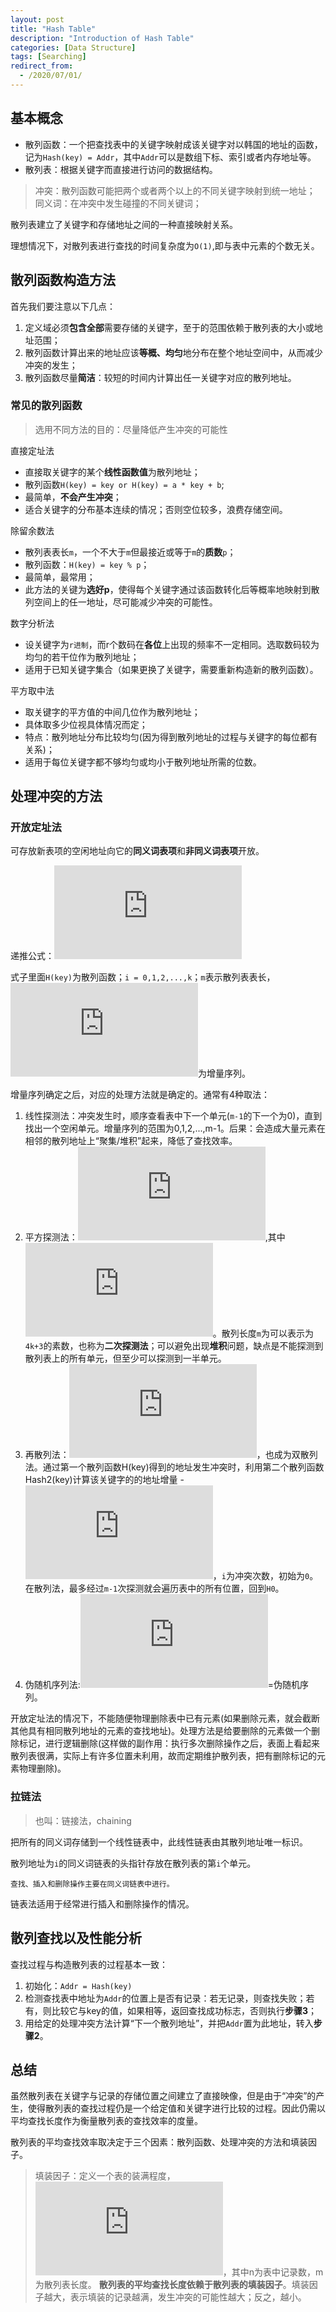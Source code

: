 ```yaml
---
layout: post
title: "Hash Table"
description: "Introduction of Hash Table"
categories: [Data Structure]
tags: [Searching]
redirect_from:
  - /2020/07/01/
---
```


## 基本概念

* 散列函数：一个把查找表中的关键字映射成该关键字对以韩国的地址的函数，记为`Hash(key) = Addr`，其中`Addr`可以是数组下标、索引或者内存地址等。
* 散列表：根据关键字而直接进行访问的数据结构。

>冲突：散列函数可能把两个或者两个以上的不同关键字映射到统一地址；
>同义词：在冲突中发生碰撞的不同关键词；

散列表建立了关键字和存储地址之间的一种直接映射关系。

理想情况下，对散列表进行查找的时间复杂度为`O(1)`,即与表中元素的个数无关。

## 散列函数构造方法

首先我们要注意以下几点：

1. 定义域必须**包含全部**需要存储的关键字，至于的范围依赖于散列表的大小或地址范围；
2. 散列函数计算出来的地址应该**等概、均匀**地分布在整个地址空间中，从而减少冲突的发生；
3. 散列函数尽量**简洁**：较短的时间内计算出任一关键字对应的散列地址。

### 常见的散列函数

>选用不同方法的目的：尽量降低产生冲突的可能性

直接定址法

* 直接取关键字的某个**线性函数值**为散列地址；
* 散列函数`H(key) = key or H(key) = a * key + b`;
* 最简单，**不会产生冲突**；
* 适合关键字的分布基本连续的情况；否则空位较多，浪费存储空间。

除留余数法

* 散列表表长`m`，一个不大于`m`但最接近或等于`m`的**质数**`p`；
* 散列函数：`H(key) = key % p`；
* 最简单，最常用；
* 此方法的关键为**选好p**，使得每个关键字通过该函数转化后等概率地映射到散列空间上的任一地址，尽可能减少冲突的可能性。

数字分析法

* 设关键字为`r进制`，而r个数码在**各位**上出现的频率不一定相同。选取数码较为均匀的若干位作为散列地址；
* 适用于已知关键字集合（如果更换了关键字，需要重新构造新的散列函数）。

平方取中法

* 取关键字的平方值的中间几位作为散列地址；
* 具体取多少位视具体情况而定；
* 特点：散列地址分布比较均匀(因为得到散列地址的过程与关键字的每位都有关系)；
* 适用于每位关键字都不够均匀或均小于散列地址所需的位数。

## 处理冲突的方法

### 开放定址法

可存放新表项的空闲地址向它的**同义词表项**和**非同义词表项**开放。

递推公式：![公式][fomula]

式子里面`H(key)`为散列函数；`i = 0,1,2,...,k`；`m`表示散列表表长，![d_i][d_i]为增量序列。

增量序列确定之后，对应的处理方法就是确定的。通常有4种取法：

1. 线性探测法：冲突发生时，顺序查看表中下一个单元(`m-1`的下一个为0)，直到找出一个空闲单元。增量序列的范围为0,1,2,...,m-1。后果：会造成大量元素在相邻的散列地址上“聚集/堆积”起来，降低了查找效率。
2. 平方探测法：![平方探测法增量序列][平方探测法增量序列],其中![k<=m/2][k<=m/2]。散列长度`m`为可以表示为`4k+3`的素数，也称为**二次探测法**；可以避免出现**堆积**问题，缺点是不能探测到散列表上的所有单元，但至少可以探测到一半单元。
3. 再散列法：![再散列][再散列]，也成为双散列法。通过第一个散列函数H(key)得到的地址发生冲突时，利用第二个散列函数Hash2(key)计算该关键字的的地址增量 - ![再散列具体式子][再散列具体式子]，`i`为冲突次数，初始为`0`。在散列法，最多经过`m-1`次探测就会遍历表中的所有位置，回到`H0`。
4. 伪随机序列法:![d_i][d_i]=伪随机序列。

开放定址法的情况下，不能随便物理删除表中已有元素(如果删除元素，就会截断其他具有相同散列地址的元素的查找地址)。处理方法是给要删除的元素做一个删除标记，进行逻辑删除(这样做的副作用：执行多次删除操作之后，表面上看起来散列表很满，实际上有许多位置未利用，故而定期维护散列表，把有删除标记的元素物理删除)。

### 拉链法

> 也叫：链接法，chaining

把所有的同义词存储到一个线性链表中，此线性链表由其散列地址唯一标识。

散列地址为`i`的同义词链表的头指针存放在散列表的第`i`个单元。

    查找、插入和删除操作主要在同义词链表中进行。

链表法适用于经常进行插入和删除操作的情况。

## 散列查找以及性能分析

查找过程与构造散列表的过程基本一致：

1. 初始化：`Addr = Hash(key)`
2. 检测查找表中地址为`Addr`的位置上是否有记录：若无记录，则查找失败；若有，则比较它与key的值，如果相等，返回查找成功标志，否则执行**步骤3**；
3. 用给定的处理冲突方法计算“下一个散列地址”，并把`Addr`置为此地址，转入**步骤2**。

## 总结

虽然散列表在关键字与记录的存储位置之间建立了直接映像，但是由于“冲突”的产生，使得散列表的查找过程仍是一个给定值和关键字进行比较的过程。因此仍需以平均查找长度作为衡量散列表的查找效率的度量。

散列表的平均查找效率取决定于三个因素：散列函数、处理冲突的方法和填装因子。

>填装因子：定义一个表的装满程度，![填装因子][填装因子]，其中n为表中记录数，m为散列表长度。
>**散列表的平均查找长度依赖于散列表的填装因子**。填装因子越大，表示填装的记录越满，发生冲突的可能性越大；反之，越小。

[fomula]:https://latex.vimsky.com/test.image.latex.php?fmt=svg&val=%255Cdpi%257B150%257D%2520%255Cfootnotesize%2520H_%257Bi%257D%2520%253D%2520%2528H%2528key%2529%2520%26plus%3B%2520d_i%2529%255C%2525m&dl=0

[d_i]:https://latex.vimsky.com/test.image.latex.php?fmt=svg&val=%255Cdpi%257B150%257D%2520%255Cfootnotesize%2520d_i&dl=0

[平方探测法增量序列]:https://latex.vimsky.com/test.image.latex.php?fmt=svg&val=%255Cdpi%257B150%257D%2520%255Cfootnotesize%2520d_i%253D%255Cpm%2520%2528i%255E2%2529%252Ci%253D0%252C1%252C2%252C...%252Ck&dl=0

[k<=m/2]:https://latex.vimsky.com/test.image.latex.php?fmt=svg&val=%255Cdpi%257B150%257D%2520%255Cfootnotesize%2520k%255Cle%2520m%2F2&dl=0

[再散列]:https://latex.vimsky.com/test.image.latex.php?fmt=svg&val=%255Cdpi%257B150%257D%2520%255Cfootnotesize%2520d_i%253DHash_2%2528key%2529&dl=0

[再散列具体式子]:https://latex.vimsky.com/test.image.latex.php?fmt=svg&val=%255Cdpi%257B150%257D%2520%255Cfootnotesize%2520H_i%253D%2528H%2528key%2529%26plus%3Bi%255Ctimes%2520Hash_2%2528key%2529%2529%255C%2525%2520m&dl=0

[填装因子]:https://latex.vimsky.com/test.image.latex.php?fmt=svg&val=%255Cdpi%257B150%257D%2520%255Cfootnotesize%2520%255Calpha%2520%253D%255Cfrac%257Bn%257D%257Bm%257D&dl=0
